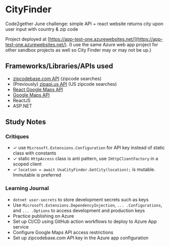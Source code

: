 # CityFinder

Code2gether June challenge: simple API + react website returns city upon user input with country & zip code

Project deployed at [https://app-test-one.azurewebsites.net/](https://app-test-one.azurewebsites.net/). (I use the same Azure web app project for other sandbox projects as well so City Finder may or may not be up.)

## Frameworks/Libraries/APIs used

- [zipcodebase.com API](zipcodebase.com) (zipcode searches)
- (Previously) [zipapi.us API](https://zipapi.us) (US zipcode searches)
- [React Google Maps API](https://www.npmjs.com/package/@react-google-maps/api)
- [Google Maps API](https://developers.google.com/maps)
- ReactJS
- ASP&#46;NET

## Study Notes

### Critiques

- &#x2713; use `Microsoft.Extensions.Configuration` for API key instead of static class with constants
- &#x2713; static `HttpAccess` class is anti pattern, use `IHttpClientFactory` in a scoped client
- &#x2713; `location = await UsaCityFinder.GetCity(location);` is mutable. Immutable is preferred

### Learning Journal

- `dotnet user-secrets` to store development secrets such as keys
- Use `Microsoft.Extensions.DependencyInjection`, `... .Configurations`, and `... .Options` to access development and production keys
- Practice publishing on Azure
- Set up CI/CD using GitHub action workflows to deploy to Azure App service
- Configure Google Maps API access restrictions
- Set up zipcodebase.com API key in the Azure app configuration
